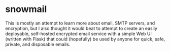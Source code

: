 snowmail
========

This is mostly an attempt to learn more about email, SMTP servers, and encryption, but
I also thought it would beat to attempt to create an easily deployable, self-hosted
encrypted email service with a simple Web UI (written with Flask) that could (hopefully)
be used by anyone for quick, safe, private, and disposable emails.  
